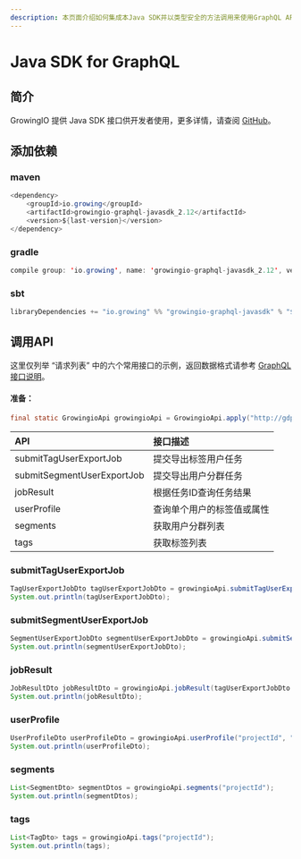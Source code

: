 ```yaml
---
description: 本页面介绍如何集成本Java SDK并以类型安全的方法调用来使用GraphQL API。
---
```


# Java SDK for GraphQL

## 简介

GrowingIO 提供 Java SDK 接口供开发者使用，更多详情，请查阅 [GitHub](https://github.com/growingio/growingio-graphql-javasdk)。

## 添加依赖

### maven

```java
<dependency>
    <groupId>io.growing</groupId>
    <artifactId>growingio-graphql-javasdk_2.12</artifactId>
    <version>${last-version}</version>
</dependency>
```

###  gradle

```java
compile group: 'io.growing', name: 'growingio-graphql-javasdk_2.12', version: '${last-version}'
```

###  sbt

```java
libraryDependencies += "io.growing" %% "growingio-graphql-javasdk" % "${last-version}"
```

##  调用API

这里仅列举 “请求列表” 中的六个常用接口的示例，返回数据格式请参考 [GraphQL接口说明](description/project.md#xi-tong-zi-ding-yi-graphql-biao-liang)。

#### 准备：

```java
final static GrowingioApi growingioApi = GrowingioApi.apply("http://gdp-dev.growingio.com/graphql", "Authorization", "token");
```

| **API** | **接口描述** |
| :--- | :--- |
| submitTagUserExportJob | 提交导出标签用户任务 |
| submitSegmentUserExportJob | 提交导出用户分群任务 |
| jobResult | 根据任务ID查询任务结果 |
| userProfile | 查询单个用户的标签值或属性 |
| segments | 获取用户分群列表 |
| tags | 获取标签列表 |

### submitTagUserExportJob

```java
TagUserExportJobDto tagUserExportJobDto = growingioApi.submitTagUserExportJob("rRGoVRpm", Collections.emptyList(), "UTF-16LE", false);
System.out.println(tagUserExportJobDto);
```

### submitSegmentUserExportJob

```java
SegmentUserExportJobDto segmentUserExportJobDto = growingioApi.submitSegmentUserExportJob("projectId", "J1GlNzQj", Collections.emptyList(), Collections.emptyList(), "UTF-16LE");
System.out.println(segmentUserExportJobDto);
```

### jobResult

```java
JobResultDto jobResultDto = growingioApi.jobResult(tagUserExportJobDto.getId());
System.out.println(jobResultDto);
```

### userProfile

```java
UserProfileDto userProfileDto = growingioApi.userProfile("projectId", "23945", Collections.emptyList(), Collections.emptyList());
System.out.println(userProfileDto);
```

### segments

```java
List<SegmentDto> segmentDtos = growingioApi.segments("projectId");
System.out.println(segmentDtos); 
```

### tags

```java
List<TagDto> tags = growingioApi.tags("projectId");
System.out.println(tags);
```

